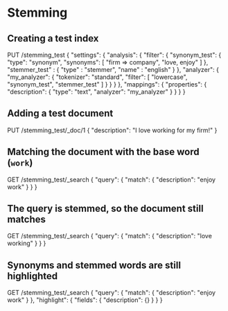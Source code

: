 # Stemming

## Creating a test index


PUT /stemming_test
{
  "settings": {
    "analysis": {
      "filter": {
        "synonym_test": {
          "type": "synonym",
          "synonyms": [
            "firm => company",
            "love, enjoy"
          ]
        },
        "stemmer_test" : {
          "type" : "stemmer",
          "name" : "english"
        }
      },
      "analyzer": {
        "my_analyzer": {
          "tokenizer": "standard",
          "filter": [
            "lowercase",
            "synonym_test",
            "stemmer_test"
          ]
        }
      }
    }
  },
  "mappings": {
    "properties": {
      "description": {
        "type": "text",
        "analyzer": "my_analyzer"
      }
    }
  }
}


## Adding a test document


PUT /stemming_test/_doc/1
{
  "description": "I love working for my firm!"
}


## Matching the document with the base word (`work`)


GET /stemming_test/_search
{
  "query": {
    "match": {
      "description": "enjoy work"
    }
  }
}


## The query is stemmed, so the document still matches


GET /stemming_test/_search
{
  "query": {
    "match": {
      "description": "love working"
    }
  }
}


## Synonyms and stemmed words are still highlighted


GET /stemming_test/_search
{
  "query": {
    "match": {
      "description": "enjoy work"
    }
  },
  "highlight": {
    "fields": {
      "description": {}
    }
  }
}
